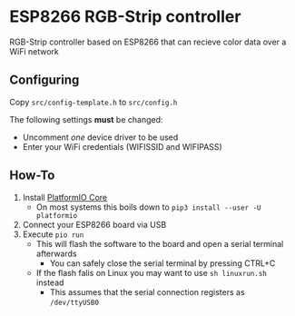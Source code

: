 # ESP8266 RGB-Strip controller
RGB-Strip controller based on ESP8266 that can recieve color data over a WiFi network 

## Configuring

Copy `src/config-template.h` to `src/config.h`

The following settings **must** be changed:
- Uncomment _one_ device driver to be used
- Enter your WiFi credentials (WIFISSID and WIFIPASS)

## How-To

1. Install [PlatformIO Core](https://platformio.org/install/cli)
	- On most systems this boils down to `pip3 install --user -U platformio`
2. Connect your ESP8266 board via USB
3. Execute `pio run`
	- This will flash the software to the board and open a serial terminal afterwards
		- You can safely close the serial terminal by pressing CTRL+C
	- If the flash falis on Linux you may want to use `sh linuxrun.sh` instead
		- This assumes that the serial connection registers as `/dev/ttyUSB0`
